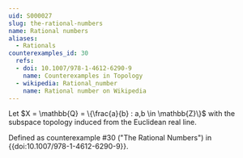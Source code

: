 ```yaml
---
uid: S000027
slug: the-rational-numbers
name: Rational numbers
aliases:
  - Rationals
counterexamples_id: 30
  refs:
  - doi: 10.1007/978-1-4612-6290-9 
    name: Counterexamples in Topology
  - wikipedia: Rational_number
    name: Rational number on Wikipedia
---
```

Let $X = \mathbb{Q} = \{\frac{a}{b} : a,b \in \mathbb{Z}\}$
with the subspace topology induced from the Euclidean real line.

Defined as counterexample #30 ("The Rational Numbers")
in {{doi:10.1007/978-1-4612-6290-9}}.
